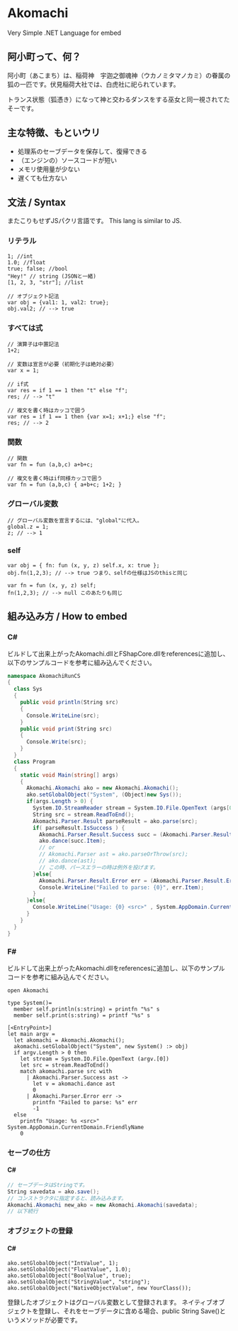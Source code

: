 # Akomachi

Very Simple .NET Language for embed

## 阿小町って、何？

阿小町（あこまち）は、稲荷神　宇迦之御魂神（ウカノミタマノカミ）の眷属の狐の一匹です。伏見稲荷大社では、白虎社に祀られています。

トランス状態（狐憑き）になって神と交わるダンスをする巫女と同一視されてたそーです。

## 主な特徴、もといウリ

 - 処理系のセーブデータを保存して、復帰できる
 - （エンジンの）ソースコードが短い
 - メモリ使用量が少ない
 - 遅くても仕方ない

## 文法 / Syntax

またこりもせずJSパクリ言語です。 This lang is similar to JS.

### リテラル

```
1; //int
1.0; //float
true; false; //bool
"Hey!" // string (JSONと一緒)
[1, 2, 3, "str"]; //list

// オブジェクト記法
var obj = {val1: 1, val2: true};
obj.val2; // --> true
```

### すべては式

```
// 演算子は中置記法
1+2;

// 変数は宣言が必要（初期化子は絶対必要）
var x = 1;

// if式
var res = if 1 == 1 then "t" else "f";
res; // --> "t"

// 複文を書く時はカッコで囲う
var res = if 1 == 1 then {var x=1; x+1;} else "f";
res; // --> 2
```

### 関数

```
// 関数
var fn = fun (a,b,c) a+b+c;

// 複文を書く時はif同様カッコで囲う
var fn = fun (a,b,c) { a+b+c; 1+2; }
```

### グローバル変数

```
// グローバル変数を宣言するには、"global"に代入。
global.z = 1;
z; // --> 1
```

### self

```
var obj = { fn: fun (x, y, z) self.x, x: true };
obj.fn(1,2,3); // --> true つまり、selfの仕様はJSのthisと同じ

var fn = fun (x, y, z) self;
fn(1,2,3); // --> null このあたりも同じ
```

## 組み込み方 / How to embed

### C#

ビルドして出来上がったAkomachi.dllとFShapCore.dllをreferencesに追加し、以下のサンプルコードを参考に組み込んでください。

````C#
namespace AkomachiRunCS
{
  class Sys
  {
    public void println(String src)
    {
      Console.WriteLine(src);
    }
    public void print(String src)
    {
      Console.Write(src);
    }
  }
  class Program
  {
    static void Main(string[] args)
    {
      Akomachi.Akomachi ako = new Akomachi.Akomachi();
      ako.setGlobalObject("System", (Object)new Sys());
      if(args.Length > 0) {
        System.IO.StreamReader stream = System.IO.File.OpenText (args[0]);
        String src = stream.ReadToEnd();
        Akomachi.Parser.Result parseResult = ako.parse(src);
        if( parseResult.IsSuccess ) {
          Akomachi.Parser.Result.Success succ = (Akomachi.Parser.Result.Success)parseResult;
          ako.dance(succ.Item);
          // or
          // Akomachi.Parser ast = ako.parseOrThrow(src);
          // ako.dance(ast);
          // この時、パースエラーの時は例外を投げます。
        }else{
          Akomachi.Parser.Result.Error err = (Akomachi.Parser.Result.Error)parseResult;
          Console.WriteLine("Failed to parse: {0}", err.Item);
        }
      }else{
        Console.WriteLine("Usage: {0} <src>" , System.AppDomain.CurrentDomain.FriendlyName);
      }
    }
  }
}
````

### F#

ビルドして出来上がったAkomachi.dllをreferencesに追加し、以下のサンプルコードを参考に組み込んでください。

````F#
open Akomachi

type System()=
  member self.println(s:string) = printfn "%s" s
  member self.print(s:string) = printf "%s" s

[<EntryPoint>]
let main argv = 
  let akomachi = Akomachi.Akomachi();
  akomachi.setGlobalObject("System", new System() :> obj)
  if argv.Length > 0 then
    let stream = System.IO.File.OpenText (argv.[0])
    let src = stream.ReadToEnd()
    match akomachi.parse src with
      | Akomachi.Parser.Success ast ->
        let v = akomachi.dance ast
        0
      | Akomachi.Parser.Error err ->
        printfn "Failed to parse: %s" err
        -1
  else
    printfn "Usage: %s <src>"  System.AppDomain.CurrentDomain.FriendlyName
    0
````

### セーブの仕方

#### C#

````C#
// セーブデータはStringです。
String savedata = ako.save();
// コンストラクタに指定すると、読み込みます。
Akomachi.Akomachi new_ako = new Akomachi.Akomachi(savedata);
// 以下続行
````

### オブジェクトの登録

#### C#

````F#
ako.setGlobalObject("IntValue", 1);
ako.setGlobalObject("FloatValue", 1.0);
ako.setGlobalObject("BoolValue", true);
ako.setGlobalObject("StringValue", "string");
ako.setGlobalObject("NativeObjectValue", new YourClass());
````

登録したオブジェクトはグローバル変数として登録されます。
ネイティブオブジェクトを登録し、それをセーブデータに含める場合、public String Save()というメソッドが必要です。
